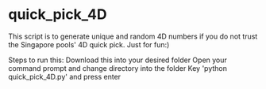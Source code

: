# quick_pick_4D
This script is to generate unique and random 4D numbers if you do not trust the Singapore pools' 4D quick pick.
Just for fun:)

Steps to run this:
Download this into your desired folder
Open your command prompt and change directory into the folder
Key 'python quick_pick_4D.py' and press enter
